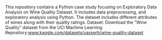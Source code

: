 This repository contains a Python case study focusing on Exploratory Data Analysis on 
Wine Quality Dataset. It includes data preprocessing, and exploratory analysis using Python.
The dataset includes different attributes of wines along with their quality ratings.
Dataset: Download the "Wine Quality" dataset from the UCI Machine Learning Repository:www.kaggle.com/datasets/yasserh/wine-quality-dataset
